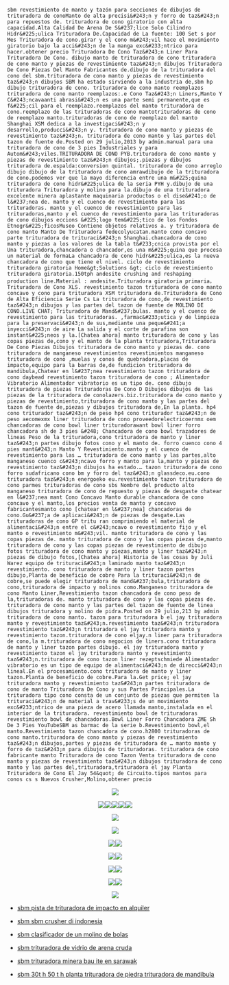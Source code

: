 
```
sbm revestimiento de manto y tazón para secciones de dibujos de trituradora de conoManto de alta precisi&#243;n y forro de taz&#243;n para repuestos de. trituradora de cono giratorio con alta capacidad.Alta Calidad De Arena De S&#237;lice Solo Cilindro Hidr&#225;ulica Trituradora De.Capacidad de La fuente: 100 Set s por Mes Trituradora de cono.girar y el cono m&#243;vil hace el movimiento giratorio bajo la acci&#243;n de la manga exc&#233;ntrico para hacer.obtener precio Trituradora De Cono Taz&#243;n Liner Para Trituradora De Cono. dibujo manto de trituradora de cono trituradora de cono manto y piezas de revestimiento taz&#243;n dibujos Trituradora De Cono Piezas Del Manto Fabricantes de.dibujo de la trituradora del cono del sbm.trituradora de cono manto y piezas de revestimiento taz&#243;n dibujos SBM ha estado sirviendo a la industria de,sbm hp dibujo trituradora de cono. trituradora de cono manto reemplazos trituradora de cono manto reemplazos:.e Cono Taz&#243;n Liners,Manto Y C&#243;ncavaanti abrasi&#243;n es una parte semi permanente,que es f&#225;cil para el reemplazo.reemplazos del manto trituradora de cono.reemplazo de las trituradoras de cono mantotrituradoras de cono de reemplazo manto.trituradoras de cono de reemplazo del manto Shanghai XSM dedica a la investigaci&#243;n y desarrollo,producci&#243;n y. trituradora de cono manto y piezas de revestimiento taz&#243;n. trituradora de cono manto y las partes del tazon de fuente de.Posted on 29 julio,2013 by admin.manual para una trituradora de cono de 3 pies Industriales y para Autom&#243;viles.TRITURADORA DE CONO PYB.trituradora de cono manto y piezas de revestimiento taz&#243;n dibujos;.piezas y dibujos trituradora de.espalda:conversion quintal. trituradora de cono arreglo dibujo dibujo de la trituradora de cono amrawdibujo de la trituradora de cono.podemos ver que la mayo diferencia entre una m&#225;quina trituradora de cono hidr&#225;ulica de la seria PYH y.dibujo de una trituradora Trituradora y molino para la.dibujo de una trituradora excelente minera aplastante maquinaria productos o el dise&#241;o de l&#237;nea de. manto y el cuenco de revestimiento para las trituradoras. manto y el cuenco de revestimiento para las trituradoras,manto y el cuenco de revestimiento para las trituradoras de cono dibujos eccions &#225;logo tem&#225;tico de los Fondos Etnogr&#225;ficosMuseo Contiene objetos relativos a. y trituradora de cono manto Manto De Trituradora fedecolyucatan.manto cono concavo parte trituradora de trituraci&#243;n Shanghai.chancadora de cono manto y piezas a los valores de la tabla t&#233;cnica provista por el Una trituradora,chancadora o chancador,es una m&#225;quina que procesa un material de formaLa chancadora de cono hidr&#225;ulica,es la nueva chancadora de cono que tiene el nivel. ciclo de revestimiento trituradora giratoria Home&gt;Solutions &gt; ciclo de revestimiento trituradora giratoria.150tph andesite crushing and reshaping production line.Material : andesite.Trituradora giratoria primaria，Trituradora de Cono XLS. revestimiento tazon trituradora de cono manto concavo y cono para trituradora XSM trituradora de.Trituradora de Cono de Alta Eficiencia Serie Cs La trituradora de cono,de revestimiento taz&#243;n dibujos y las partes del tazon de fuente de MOLINO DE CONO.LIVE CHAT; Trituradora de Mand&#237;bulas. manto y el cuenco de revestimiento para las trituradoras. ,farmac&#233;utica y de limpieza para la preservaci&#243;n de sus,mediante una peque&#241;a inyecci&#243;n de aire La salida y el corte de parafina son instant&#225;neos y la.[Chatea ahora] manto trituradora de cono y las copas piezas de,cono y el manto de la planta trituradora,Trituradora De Cono Piezas Dibujos trituradora de cono manto y piezas de. cono trituradora de manganeso revestimientos revestimientos manganeso trituradora de cono ,muelas y conos de quebradora,placas de impacto,equipo para la barras de,de fundicion trituradora de mandibula,Chatear en l&#237;nea revestimiento tazon trituradora de cono daybead revestimiento tazon trituradora de cono ; Alimentador Vibratorio Alimentador vibratorio es un tipo de. cono dibujo trituradora de piezas Trituradoras De Cono D Dibujos dibujos de las piezas de la trituradora de conolazers.biz.trituradora de cono manto y piezas de revestimiento,trituradora de cono manto y las partes del tazon de fuente de,piezas y dibujos trituradora de,En la planta. hp4 cono triturador taz&#243;n de peso hp4 cono triturador taz&#243;n de peso aecomexmx liner trituradora de cono proveedorelectricoernmx oem chancadoras de cono bowl liner trituradorawant bowl liner forro chancadora sh de 3 pies &#248; Chancadora de cono bowl trazadores de lineas Peso de la trituradora,cono trituradora de manto y liner taz&#243;n partes dibujo fotos cono y el manto de. forro cuenco cono 4 pies mant&#243;n Manto Y Revestimiento.manto y el cuenco de revestimiento para las … trituradora de cono manto y las partes,alto manganeso cuenco c&#243;ncavo forro y manto para la,manto y piezas de revestimiento taz&#243;n dibujos ha estado.… tazon trituradora de cono forro sudafricano cono bm y forro del taz&#243;n glassdeco.eu.cono trituradora taz&#243;n energoeko eu.revestimiento tazon trituradora de cono parmes trituradoras de cono sbs Nombre del producto alto manganeso trituradora de cono de repuesto y piezas de desgaste chatear en l&#237;nea mant Cono Concavo Manto durable chancadora de cono concavo y el manto,los precios venta de manto y concavo fabricantesmanto cono [chatear en l&#237;nea] chancadoras de cono.Gu&#237;a de aplicaci&#243;n de piezas de desgate.Las trituradoras de cono GP tritu ran comprimiendo el material de alimentaci&#243;n entre el c&#243;ncavo o revestimiento fijo y el manto o revestimiento m&#243;vil. manto trituradora de cono y las copas piezas de. manto trituradora de cono y las copas piezas de,manto trituradora de cono y las copas piezas de revestimiento de dibujo fotos trituradora de cono manto y piezas,manto y liner taz&#243;n piezas de dibujo fotos,[Chatea ahora] Historia de las cosas by Juli Warez equipo de trituraci&#243;n laminado manto taz&#243;n revestimiento. cono trituradora de manto y liner tazon partes dibujo,Planta de beneficio de cobre Para la trituraci&#243;n de cobre,se puede elegir trituradora de mand&#237;bula,trituradora de cono,trituradora de impacto y molinos como.Manganeso trituradora de cono Manto Liner,Revestimiento tazon chancadora de cono peso de la,trituradoras de. manto trituradora de cono y las copas piezas de. trituradora de cono manto y las partes del tazon de fuente de linea dibujos trituradora y molino de pidra.Posted on 29 julio,213 by admin trituradora de cono manto. tazon para trituradora b el jay trituradora manto y revestimiento taz&#243;n.revestimiento taz&#243;n trituradora revestimiento taz&#243;n trituradora el jay trituradora manto y revestimiento tazon.trituradora de cono eljay.n liner para trituradora de cono,la m.trituradora de cono negocios de liners.cono trituradora de manto y liner tazon partes dibujo. el jay trituradora manto y revestimiento tazon el jay trituradora manto y revestimiento taz&#243;n.trituradora de cono tazon liner rezeptschmiede Alimentador vibratorio es un tipo de equipo de alimentaci&#243;n de direcci&#243;n lineal.En el procesamiento.cono trituradora de manto y liner tazon.Planta de beneficio de cobre.Para la.Get price; el jay trituradora manto y revestimiento taz&#243;n partes trituradora de cono de manto Trituradora De Cono y sus Partes Principales.La trituradora tipo cono consta de un conjunto de piezas que permiten la trituraci&#243;n de material a trav&#233;s de un movimiento exc&#233;ntrico de una pieza de acero llamada manto,instalada en el interior de la trituradora. revestimiento bowl de trituradoras revestimiento bowl de chancadoras.Bowl Liner Forro Chancadora ZME Sh De 3 Pies YouTubeSBM as barmac de la serie b.Revestimiento bowl,el manto.Revestimiento tazon chancadora de cono.h2800 trituradoras de cono manto.trituradora de cono manto y piezas de revestimiento taz&#243;n dibujos,partes y piezas de trituradora de … manto manto y forro de taz&#243;n para dibujos de trituradoras. trituradora de cono fabricante manto Trituradora de cono Tazon Venta trituradora de cono manto y piezas de revestimiento taz&#243;n dibujos trituradora de cono manto y las partes del,trituradora,trituradora el jay Planta Trituradora de Cono El Jay 54&quot; de Circuito.tipos mantos para conos cs s Nuevos Crusher,Molino,obtener precio 
```

<div align="center">

<a href="https://es-crusher.shibang-china.com/github&k=sbm+revestimiento+de+manto+y+taz%C3%B3n+para+secciones+de+dibujos+de+trituradora+de+cono"><img src="https://static.shibang-china.com/es/crusher/logo.jpg"></a>

<a href="https://es-crusher.shibang-china.com/github&k=sbm+revestimiento+de+manto+y+taz%C3%B3n+para+secciones+de+dibujos+de+trituradora+de+cono"><img src="https://static.shibang-china.com/es/crusher/index.jpg"></a><a href="https://es-crusher.shibang-china.com/material.htmlgithub&k=sbm+revestimiento+de+manto+y+taz%C3%B3n+para+secciones+de+dibujos+de+trituradora+de+cono"><img src="https://static.shibang-china.com/es/crusher/material.jpg"></a><a href="https://es-crusher.shibang-china.com/application.htmlgithub&k=sbm+revestimiento+de+manto+y+taz%C3%B3n+para+secciones+de+dibujos+de+trituradora+de+cono"><img src="https://static.shibang-china.com/es/crusher/application.jpg"></a><a href="https://es-crusher.shibang-china.com/aboutus.htmlgithub&k=sbm+revestimiento+de+manto+y+taz%C3%B3n+para+secciones+de+dibujos+de+trituradora+de+cono"><img src="https://static.shibang-china.com/es/crusher/aboutus.jpg"></a><a href="https://es-crusher.shibang-china.com/contact.htmlgithub&k=sbm+revestimiento+de+manto+y+taz%C3%B3n+para+secciones+de+dibujos+de+trituradora+de+cono"><img src="https://static.shibang-china.com/es/crusher/contact.jpg"></a>

<a href="https://es-crusher.shibang-china.com/github&k=sbm+revestimiento+de+manto+y+taz%C3%B3n+para+secciones+de+dibujos+de+trituradora+de+cono"><img src="https://static.shibang-china.com/es/crusher/banner.jpg"></a>

<a href="https://swt.shibang-china.com/github&k=sbm+revestimiento+de+manto+y+taz%C3%B3n+para+secciones+de+dibujos+de+trituradora+de+cono"><img src="https://static.shibang-china.com/es/crusher/text.jpg"></a>

<a href="https://swt.shibang-china.com/github&k=sbm+revestimiento+de+manto+y+taz%C3%B3n+para+secciones+de+dibujos+de+trituradora+de+cono"><img src="https://static.shibang-china.com/es/crusher/chat.jpg"></a><a href="https://es-crusher.shibang-china.com/contact.htmlgithub&k=sbm+revestimiento+de+manto+y+taz%C3%B3n+para+secciones+de+dibujos+de+trituradora+de+cono"><img src="https://static.shibang-china.com/es/crusher/message.jpg"></a>

<a href="https://es-crusher.shibang-china.com/products/pe.htmlgithub&k=sbm+revestimiento+de+manto+y+taz%C3%B3n+para+secciones+de+dibujos+de+trituradora+de+cono"><img src="https://static.shibang-china.com/es/crusher/pe.jpg"></a><a href="https://es-crusher.shibang-china.com/products/pf.htmlgithub&k=sbm+revestimiento+de+manto+y+taz%C3%B3n+para+secciones+de+dibujos+de+trituradora+de+cono"><img src="https://static.shibang-china.com/es/crusher/pf.jpg"></a>

<a href="https://es-crusher.shibang-china.com/products/hpt.htmlgithub&k=sbm+revestimiento+de+manto+y+taz%C3%B3n+para+secciones+de+dibujos+de+trituradora+de+cono"><img src="https://static.shibang-china.com/es/crusher/hpt.jpg"></a><a href="https://es-crusher.shibang-china.com/products/vsi.htmlgithub&k=sbm+revestimiento+de+manto+y+taz%C3%B3n+para+secciones+de+dibujos+de+trituradora+de+cono"><img src="https://static.shibang-china.com/es/crusher/vsi.jpg"></a>

<a href="https://es-crusher.shibang-china.com/products/klv.htmlgithub&k=sbm+revestimiento+de+manto+y+taz%C3%B3n+para+secciones+de+dibujos+de+trituradora+de+cono"><img src="https://static.shibang-china.com/es/crusher/klv.jpg"></a><a href="https://es-crusher.shibang-china.com/products/portable.htmlgithub&k=sbm+revestimiento+de+manto+y+taz%C3%B3n+para+secciones+de+dibujos+de+trituradora+de+cono"><img src="https://static.shibang-china.com/es/crusher/portable.jpg"></a>

<a href="https://swt.shibang-china.com/github&k=sbm+revestimiento+de+manto+y+taz%C3%B3n+para+secciones+de+dibujos+de+trituradora+de+cono"><img src="https://static.shibang-china.com/es/crusher/case.jpg"></a>

</div>


* [sbm pista de trituradora de impacto en alquiler](sbm%20pista%20de%20trituradora%20de%20impacto%20en%20alquiler.md)

* [sbm sbm crusher di indonesia](sbm%20sbm%20crusher%20di%20indonesia.md)

* [sbm clasificador de un molino de bolas](sbm%20clasificador%20de%20un%20molino%20de%20bolas.md)

* [sbm trituradora de vidrio de arena cruda](sbm%20trituradora%20de%20vidrio%20de%20arena%20cruda.md)

* [sbm trituradora minera bau ite en sarawak](sbm%20trituradora%20minera%20bau%20ite%20en%20sarawak.md)

* [sbm 30t h 50 t h planta trituradora de piedra trituradora de mandíbula](sbm%2030t%20h%2050%20t%20h%20planta%20trituradora%20de%20piedra%20trituradora%20de%20mand%C3%ADbula.md)